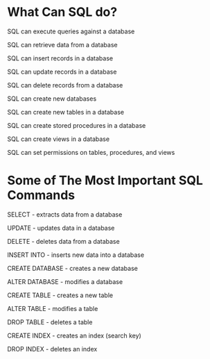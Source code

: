 What Can SQL do?
=================

SQL can execute queries against a database

SQL can retrieve data from a database

SQL can insert records in a database

SQL can update records in a database

SQL can delete records from a database

SQL can create new databases

SQL can create new tables in a database

SQL can create stored procedures in a database

SQL can create views in a database

SQL can set permissions on tables, procedures, and views


Some of The Most Important SQL Commands
=======================================
SELECT - extracts data from a database

UPDATE - updates data in a database

DELETE - deletes data from a database

INSERT INTO - inserts new data into a database

CREATE DATABASE - creates a new database

ALTER DATABASE - modifies a database

CREATE TABLE - creates a new table

ALTER TABLE - modifies a table

DROP TABLE - deletes a table

CREATE INDEX - creates an index (search key)

DROP INDEX - deletes an index
